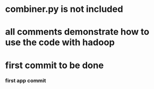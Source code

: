 # combiner.py is not included

# all comments demonstrate how to use the code with hadoop

# first commit to be done

### first app commit
